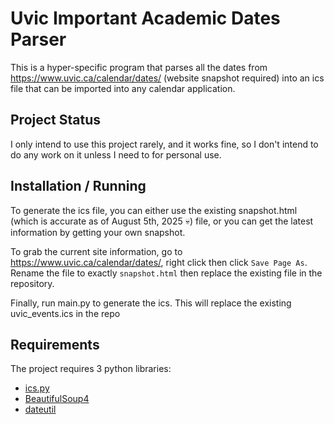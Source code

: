 # Uvic Important Academic Dates Parser

This is a hyper-specific program that parses all the dates from https://www.uvic.ca/calendar/dates/ (website snapshot required) into an ics file that can be imported into any calendar application. 

## Project Status

I only intend to use this project rarely, and it works fine, so I don't intend to do any work on it unless I need to for personal use. 

## Installation / Running

To generate the ics file, you can either use the existing snapshot.html (which is accurate as of August 5th, 2025 💀) file, or you can get the latest information by getting your own snapshot.

To grab the current site information, go to https://www.uvic.ca/calendar/dates/, right click then click `Save Page As`. Rename the file to exactly `snapshot.html` then replace the existing file in the repository.

Finally, run main.py to generate the ics. This will replace the existing uvic_events.ics in the repo

## Requirements

The project requires 3 python libraries:
- [ics.py](https://icspy.readthedocs.io/en/stable/#)
- [BeautifulSoup4](https://pypi.org/project/beautifulsoup4/)
- [dateutil](https://pypi.org/project/python-dateutil/)